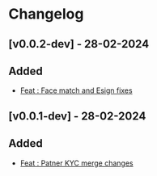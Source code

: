 # Changelog

## [v0.0.2-dev] - 28-02-2024 

## Added
- [Feat : Face match and Esign fixes](https://github.com/atrina-technologies-pvt-ltd/sml-ucl/pull/2)

## [v0.0.1-dev] - 28-02-2024 

## Added
- [Feat : Patner KYC merge changes](https://github.com/atrina-technologies-pvt-ltd/sml-ucl/pull/1)

